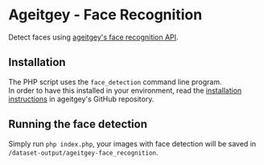 # Ageitgey - Face Recognition
Detect faces using [ageitgey's face recognition API](https://github.com/ageitgey/face_recognition).  

## Installation
The PHP script uses the `face_detection` command line program.  
In order to have this installed in your environment, read the [installation instructions](https://github.com/ageitgey/face_recognition)
in ageitgey's GitHub repository.

## Running the face detection
Simply run `php index.php`, your images with face detection will be saved in `/dataset-output/ageitgey-face_recognition`.
